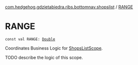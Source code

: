[com.hedgehog.gdzietabiedra.ribs.bottomnav.shopslist](index.md) / [RANGE](./-r-a-n-g-e.md)

# RANGE

`const val RANGE: `[`Double`](https://kotlinlang.org/api/latest/jvm/stdlib/kotlin/-double/index.html)

Coordinates Business Logic for [ShopsListScope](#).

TODO describe the logic of this scope.

